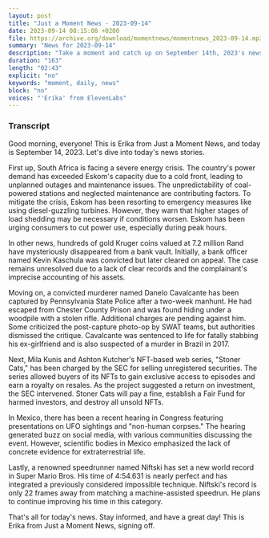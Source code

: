 ```yaml
---
layout: post
title: "Just a Moment News - 2023-09-14"
date: 2023-09-14 08:15:08 +0200
file: https://archive.org/download/momentnews/momentnews_2023-09-14.mp3
summary: "News for 2023-09-14"
description: "Take a moment and catch up on September 14th, 2023's news."
duration: "163"
length: "02:43"
explicit: "no"
keywords: "moment, daily, news"
block: "no"
voices: "'Erika' from ElevenLabs"
---
```


### Transcript

Good morning, everyone! This is Erika from Just a Moment News, and today is September 14, 2023. Let's dive into today's news stories.

First up, South Africa is facing a severe energy crisis. The country's power demand has exceeded Eskom's capacity due to a cold front, leading to unplanned outages and maintenance issues. The unpredictability of coal-powered stations and neglected maintenance are contributing factors. To mitigate the crisis, Eskom has been resorting to emergency measures like using diesel-guzzling turbines. However, they warn that higher stages of load shedding may be necessary if conditions worsen. Eskom has been urging consumers to cut power use, especially during peak hours. 

In other news, hundreds of gold Kruger coins valued at 7.2 million Rand have mysteriously disappeared from a bank vault. Initially, a bank officer named Kevin Kaschula was convicted but later cleared on appeal. The case remains unresolved due to a lack of clear records and the complainant's imprecise accounting of his assets.

Moving on, a convicted murderer named Danelo Cavalcante has been captured by Pennsylvania State Police after a two-week manhunt. He had escaped from Chester County Prison and was found hiding under a woodpile with a stolen rifle. Additional charges are pending against him. Some criticized the post-capture photo-op by SWAT teams, but authorities dismissed the critique. Cavalcante was sentenced to life for fatally stabbing his ex-girlfriend and is also suspected of a murder in Brazil in 2017.

Next, Mila Kunis and Ashton Kutcher's NFT-based web series, "Stoner Cats," has been charged by the SEC for selling unregistered securities. The series allowed buyers of its NFTs to gain exclusive access to episodes and earn a royalty on resales. As the project suggested a return on investment, the SEC intervened. Stoner Cats will pay a fine, establish a Fair Fund for harmed investors, and destroy all unsold NFTs.

In Mexico, there has been a recent hearing in Congress featuring presentations on UFO sightings and "non-human corpses." The hearing generated buzz on social media, with various communities discussing the event. However, scientific bodies in Mexico emphasized the lack of concrete evidence for extraterrestrial life.

Lastly, a renowned speedrunner named Niftski has set a new world record in Super Mario Bros. His time of 4:54.631 is nearly perfect and has integrated a previously considered impossible technique. Niftski's record is only 22 frames away from matching a machine-assisted speedrun. He plans to continue improving his time in this category.

That's all for today's news. Stay informed, and have a great day! This is Erika from Just a Moment News, signing off.
